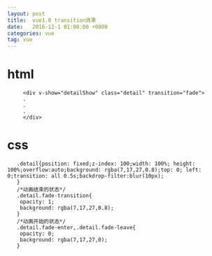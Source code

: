 ```yaml
---
layout: post
title:  vue1.0 transition效果
date:   2016-12-1 01:08:00 +0800
categories: vue
tag: vue
---
```



html
====================================
```
     <div v-show="detailShow" class="detail" transition="fade">
     .
     .
     .
     </div>
```




css
====================================


```
   .detail{position: fixed;z-index: 100;width: 100%; height: 100%;overflow:auto;background: rgba(7,17,27,0.8);top: 0; left: 0;transition: all 0.5s;backdrop-filter:blur(10px);
   }
   /*动画结束的状态*/
   .detail.fade-transition{
    opacity: 1;
    background: rgba(7,17,27,0.8);
   }
   /*动画开始的状态*/
   .detail.fade-enter,.detail.fade-leave{
    opacity: 0;
    background: rgba(7,17,27,0);
   }

```
